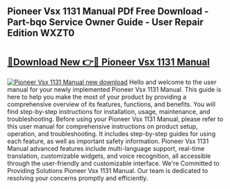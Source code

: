 ## Pioneer Vsx 1131 Manual PDf Free Download - Part-bqo Service Owner Guide - User Repair Edition WXZT0

# <h2><a href="http://cf22742.oget.top/?id=Pioneer+Vsx+1131+Manual">🔗Download New 👉🔴 Pioneer Vsx 1131 Manual</a></h2>

[![Pioneer Vsx 1131 Manual new download](https://i.imgur.com/5g1atiW.png)](http://cf22742.oget.top/?id=Pioneer+Vsx+1131+Manual)
Hello and welcome to the user manual for your newly implemented Pioneer Vsx 1131 Manual. This guide is here to help you make the most of your product by providing a comprehensive overview of its features, functions, and benefits. You will find step-by-step instructions for installation, usage, maintenance, and troubleshooting. Before using your Pioneer Vsx 1131 Manual, please refer to this user manual for comprehensive instructions on product setup, operation, and troubleshooting. It includes step-by-step guides for using each feature, as well as important safety information. Pioneer Vsx 1131 Manual advanced features include multi-language support, real-time translation, customizable widgets, and voice recognition, all accessible through the user-friendly and customizable interface. We're Committed to Providing Solutions Pioneer Vsx 1131 Manual. Our team is dedicated to resolving your concerns promptly and efficiently.
